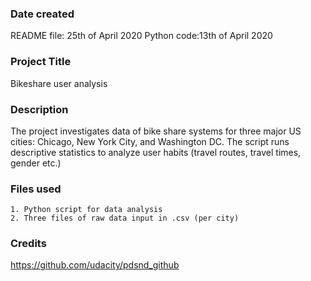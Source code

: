 ### Date created
README file: 25th of April 2020
Python code:13th of April 2020

### Project Title
Bikeshare user analysis

### Description
The project investigates data of bike share systems for three major US cities: Chicago, New York City, and Washington DC. The script runs descriptive statistics to analyze user habits (travel routes, travel times, gender etc.)

### Files used
    1. Python script for data analysis
    2. Three files of raw data input in .csv (per city)

### Credits
https://github.com/udacity/pdsnd_github
